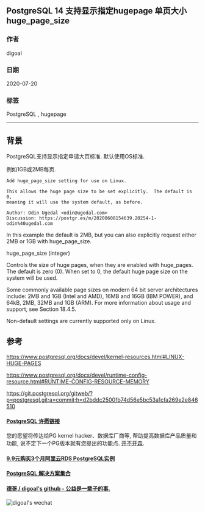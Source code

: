 ## PostgreSQL 14 支持显示指定hugepage 单页大小 huge_page_size  
        
### 作者        
digoal        
        
### 日期        
2020-07-20        
        
### 标签        
PostgreSQL , hugepage    
        
----        
        
## 背景        
PostgreSQL支持显示指定申请大页标准. 默认使用OS标准.  
  
例如1GB或2MB每页.  
  
```  
Add huge_page_size setting for use on Linux.  
  
This allows the huge page size to be set explicitly.  The default is 0,  
meaning it will use the system default, as before.  
  
Author: Odin Ugedal <odin@ugedal.com>  
Discussion: https://postgr.es/m/20200608154639.20254-1-odin%40ugedal.com  
```  
  
In this example the default is 2MB, but you can also explicitly request either 2MB or 1GB with huge_page_size.   
  
huge_page_size (integer)  
  
Controls the size of huge pages, when they are enabled with huge_pages. The default is zero (0). When set to 0, the default huge page size on the system will be used.  
  
Some commonly available page sizes on modern 64 bit server architectures include: 2MB and 1GB (Intel and AMD), 16MB and 16GB (IBM POWER), and 64kB, 2MB, 32MB and 1GB (ARM). For more information about usage and support, see Section 18.4.5.  
  
Non-default settings are currently supported only on Linux.  
      
## 参考      
  
https://www.postgresql.org/docs/devel/kernel-resources.html#LINUX-HUGE-PAGES  
  
https://www.postgresql.org/docs/devel/runtime-config-resource.html#RUNTIME-CONFIG-RESOURCE-MEMORY  
  
https://git.postgresql.org/gitweb/?p=postgresql.git;a=commit;h=d2bddc2500fb74d56e5bc53a1cfa269e2e846510  
  
  
  
  
  
  
  
  
  
  
  
  
  
  
  
  
  
  
  
  
  
  
  
  
  
  
  
  
  
  
  
  
  
  
  
  
  
  
  
  
  
  
  
  
#### [PostgreSQL 许愿链接](https://github.com/digoal/blog/issues/76 "269ac3d1c492e938c0191101c7238216")
您的愿望将传达给PG kernel hacker、数据库厂商等, 帮助提高数据库产品质量和功能, 说不定下一个PG版本就有您提出的功能点. [开不开森](https://github.com/digoal/blog/issues/76 "269ac3d1c492e938c0191101c7238216").  
  
  
#### [9.9元购买3个月阿里云RDS PostgreSQL实例](https://www.aliyun.com/database/postgresqlactivity "57258f76c37864c6e6d23383d05714ea")
  
  
#### [PostgreSQL 解决方案集合](https://yq.aliyun.com/topic/118 "40cff096e9ed7122c512b35d8561d9c8")
  
  
#### [德哥 / digoal's github - 公益是一辈子的事.](https://github.com/digoal/blog/blob/master/README.md "22709685feb7cab07d30f30387f0a9ae")
  
  
![digoal's wechat](../pic/digoal_weixin.jpg "f7ad92eeba24523fd47a6e1a0e691b59")
  

